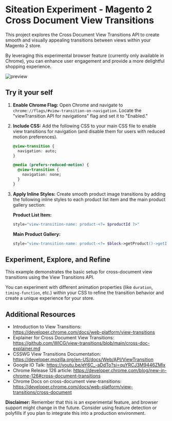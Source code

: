 # Siteation Experiment - Magento 2 Cross Document View Transitions

This project explores the Cross Document View Transitions API to create smooth and visually appealing transitions between views within your Magento 2 store.

By leveraging this experimental browser feature (currently only available in Chrome),
you can enhance user engagement and provide a more delightful shopping experience.

![preview](./assets/magento-view-transition.gif)

## Try it your self

1. **Enable Chrome Flag:** Open Chrome and navigate to `chrome://flags/#view-transition-on-navigation`. Locate the "viewTransition API for navigations" flag and set it to "Enabled."

2. **Include CSS:** Add the following CSS to your main CSS file to enable view transitions for navigation (and disable them for users with reduced motion preferences).

   ```css
   @view-transition {
     navigation: auto;
   }

   @media (prefers-reduced-motion) {
     @view-transition {
       navigation: none;
     }
   }
   ```

3. **Apply Inline Styles:** Create smooth product image transitions by adding the following inline styles to each product list item and the main product gallery section:

   **Product List Item:**

   ```php
   style="view-transition-name: product-<?= $productId ?>"
   ```

   **Main Product Gallery:**

   ```php
   style="view-transition-name: product-<?= $block->getProduct()->getId() ?>"
   ```

## Experiment, Explore, and Refine

This example demonstrates the basic setup for cross-document view transitions using the View Transitions API. 

You can experiment with different animation properties (like `duration`, `timing-function`, etc.) within your CSS to refine the transition behavior and create a unique experience for your store.

## Additional Resources

- Introduction to View Transitions: https://developer.chrome.com/docs/web-platform/view-transitions
- Explainer for Cross Document View Transitions: https://github.com/WICG/view-transitions/blob/main/cross-doc-explainer.md
- CSSWG View Transitions Documentation: https://developer.mozilla.org/en-US/docs/Web/API/ViewTransition
- Google IO Talk: https://youtu.be/eY6C_-aDdTo?si=quYRCJ3M9446ZMlx
- Chrome Release 126 article: https://developer.chrome.com/blog/new-in-chrome-126#cross-document-transitions
- Chrome Docs on cross-document view-transitions: https://developer.chrome.com/docs/web-platform/view-transitions/cross-document

**Disclaimer:** Remember that this is an experimental feature, and browser support might change in the future. Consider using feature detection or polyfills if you plan to integrate this into a production environment.
